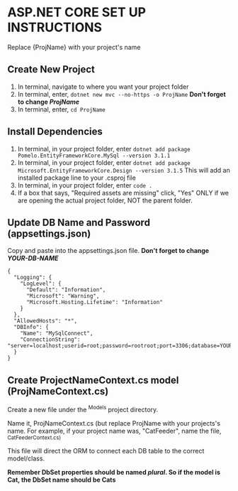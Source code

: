 # ASP.NET CORE SET UP INSTRUCTIONS
Replace {ProjName} with your project's name
## Create New Project
1. In terminal, navigate to where you want your project folder
2. In terminal, enter, `dotnet new mvc --no-https -o ProjName` **Don't forget to change _ProjName_**
3. In terminal, enter, `cd ProjName`
## Install Dependencies
1. In terminal, in your project folder, enter `dotnet add package Pomelo.EntityFrameworkCore.MySql --version 3.1.1`
2. In terminal, in your project folder, enter `dotnet add package Microsoft.EntityFrameworkCore.Design --version 3.1.5` This will add an installed package line to your .csproj file
3. In terminal, in your project folder, enter `code .`
4. If a box that says, "Required assets are missing" click, "Yes" ONLY if we are opening the actual project folder, NOT the parent folder.
## Update DB Name and Password (appsettings.json)
Copy and paste into the appsettings.json file. **Don't forget to change _YOUR-DB-NAME_**
```
{
  "Logging": {
    "LogLevel": {
      "Default": "Information",
      "Microsoft": "Warning",
      "Microsoft.Hosting.Lifetime": "Information"
    }
  },
  "AllowedHosts": "*",
  "DBInfo": {
    "Name": "MySqlConnect",
    "ConnectionString": "server=localhost;userid=root;password=rootroot;port=3306;database=YOUR_DB_NAME;SslMode=None"
  }
}
```
## Create ProjectNameContext.cs model (ProjNameContext.cs)
Create a new file under the <sup>Models</sup> project directory.

Name it, ProjNameContext.cs (but replace ProjName with your projects's name. For example, if your project name was, "CatFeeder", name the file, <sup>CatFeederContext.cs<cs>)

This file will direct the ORM to connect each DB table to the correct model/class.

**Remember DbSet properties should be named _plural_. So if the model is Cat, the DbSet name should be Cats**

